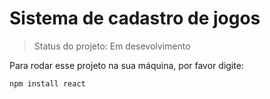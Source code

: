 # Sistema de cadastro de jogos

> Status do projeto: Em desevolvimento

Para rodar esse projeto na sua máquina, por favor digite:

```
npm install react
```
